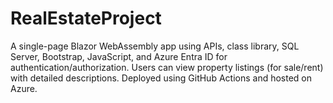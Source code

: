 # RealEstateProject
A single-page Blazor WebAssembly app using APIs, class library, SQL Server, Bootstrap, JavaScript, and Azure Entra ID for authentication/authorization. Users can view property listings (for sale/rent) with detailed descriptions. Deployed using GitHub Actions and hosted on Azure.
